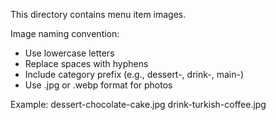 This directory contains menu item images.

Image naming convention:
- Use lowercase letters
- Replace spaces with hyphens
- Include category prefix (e.g., dessert-, drink-, main-)
- Use .jpg or .webp format for photos

Example:
dessert-chocolate-cake.jpg
drink-turkish-coffee.jpg